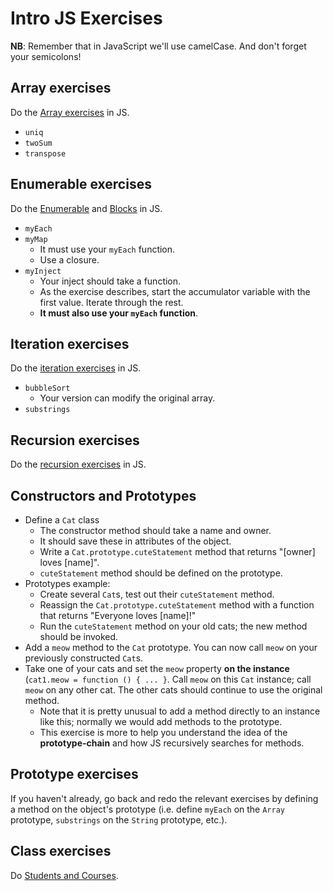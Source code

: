 # Intro JS Exercises

**NB**: Remember that in JavaScript we'll use camelCase. And don't forget your semicolons!

## Array exercises

Do the [Array exercises][array-exercises] in JS.

* `uniq`
* `twoSum`
* `transpose`

[array-exercises]: exercises/array.md

## Enumerable exercises

Do the [Enumerable][enumerable-exercises] and
[Blocks][blocks-exercises] in JS.

* `myEach`
* `myMap`
    * It must use your `myEach` function.
    * Use a closure.
* `myInject`
    * Your inject should take a function.
    * As the exercise describes, start the accumulator variable with
      the first value. Iterate through the rest.
    * **It must also use your `myEach` function**.

[enumerable-exercises]: exercises/enumerable.md
[blocks-exercises]: exercises/blocks.md

## Iteration exercises

Do the [iteration exercises][iteration-exercises] in JS.

* `bubbleSort`
    * Your version can modify the original array.
* `substrings`

[iteration-exercises]: exercises/iteration.md

## Recursion exercises

Do the [recursion exercises][recursion-exercises] in JS.

[recursion-exercises]: exercises/recursion.md

## Constructors and Prototypes

* Define a `Cat` class
    * The constructor method should take a name and owner.
    * It should save these in attributes of the object.
    * Write a `Cat.prototype.cuteStatement` method that returns "[owner] loves
      [name]".
    * `cuteStatement` method should be defined on the prototype.
* Prototypes example:
    * Create several `Cat`s, test out their `cuteStatement` method.
    * Reassign the `Cat.prototype.cuteStatement` method with a function
      that returns "Everyone loves [name]!"
    * Run the `cuteStatement` method on your old cats; the new method should
      be invoked.
* Add a `meow` method to the `Cat` prototype. You can now call
  `meow` on your previously constructed `Cat`s.
* Take one of your cats and set the `meow` property **on the instance**
  (`cat1.meow = function () { ... }`. Call `meow` on this `Cat`
  instance; call `meow` on any other cat. The other cats should
  continue to use the original method.
    * Note that it is pretty unusual to add a method directly to an
      instance like this; normally we would add methods to the
      prototype.
    * This exercise is more to help you understand the idea of the
      **prototype-chain** and how JS recursively searches for methods.

## Prototype exercises

If you haven't already, go back and redo the relevant exercises by
defining a method on the object's prototype (i.e. define `myEach` on
the `Array` prototype, `substrings` on the `String` prototype, etc.).

## Class exercises

Do [Students and Courses][students-courses].

[students-courses]: exercises/classes.md
